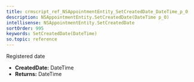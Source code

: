 ```yaml
---
title: crmscript_ref_NSAppointmentEntity_SetCreatedDate_DateTime_p_0
description: NSAppointmentEntity.SetCreatedDate(DateTime p_0)
intellisense: NSAppointmentEntity.SetCreatedDate
sortOrder: 995
keywords: SetCreatedDate(DateTime)
so.topic: reference
---
```



Registered date



* **CreatedDate:** DateTime
* **Returns:** DateTime


